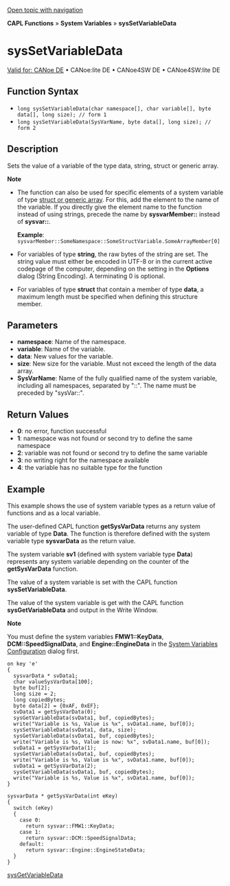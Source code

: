 [Open topic with navigation](../../../../../CANoeDEFamily.htm#Topics/CAPLFunctions/SystemVariables/Functions/CAPLfunctionSysSetVariableData.md)

**CAPL Functions** » **System Variables** » **sysSetVariableData**

# sysSetVariableData

[Valid for: CANoe DE](../../../Shared/FeatureAvailability.md) • CANoe:lite DE • CANoe4SW DE • CANoe4SW:lite DE

## Function Syntax

- `long sysSetVariableData(char namespace[], char variable[], byte data[], long size); // form 1`
- `long sysSetVariableData(SysVarName, byte data[], long size); // form 2`

## Description

Sets the value of a variable of the type data, string, struct or generic array.

**Note**

- The function can also be used for specific elements of a system variable of type [struct or generic array](../../../Shared/SystemVariables/SysVar.md). For this, add the element to the name of the variable. If you directly give the element name to the function instead of using strings, precede the name by **sysvarMember::** instead of **sysvar::**.

  **Example**: `sysvarMember::SomeNamespace::SomeStructVariable.SomeArrayMember[0]`

- For variables of type **string**, the raw bytes of the string are set. The string value must either be encoded in UTF-8 or in the current active codepage of the computer, depending on the setting in the **Options** dialog (String Encoding). A terminating 0 is optional.
- For variables of type **struct** that contain a member of type **data**, a maximum length must be specified when defining this structure member.

## Parameters

- **namespace**: Name of the namespace.
- **variable**: Name of the variable.
- **data**: New values for the variable.
- **size**: New size for the variable. Must not exceed the length of the data array.
- **SysVarName**: Name of the fully qualified name of the system variable, including all namespaces, separated by "::". The name must be preceded by "sysVar::".

## Return Values

- **0**: no error, function successful
- **1**: namespace was not found or second try to define the same namespace
- **2**: variable was not found or second try to define the same variable
- **3**: no writing right for the namespace available
- **4**: the variable has no suitable type for the function

## Example

This example shows the use of system variable types as a return value of functions and as a local variable.

The user-defined CAPL function **getSysVarData** returns any system variable of type **Data**. The function is therefore defined with the system variable type **sysvarData** as the return value.

The system variable **sv1** (defined with system variable type **Data**) represents any system variable depending on the counter of the **getSysVarData** function.

The value of a system variable is set with the CAPL function **sysSetVariableData**.

The value of the system variable is get with the CAPL function **sysGetVariableData** and output in the Write Window.

**Note**

You must define the system variables **FMW1::KeyData**, **DCM::SpeedSignalData**, and **Engine::EngineData** in the [System Variables Configuration](../../../Shared/SystemVariables/SysVarConfigUserDefined.md) dialog first.

```plaintext
on key 'e'
{
  sysvarData * svData1;
  char valueSysVarData[100];
  byte buf[2];
  long size = 2;
  long copiedBytes;
  byte data[2] = {0xAF, 0xEF};
  svData1 = getSysVarData(0);
  sysGetVariableData(svData1, buf, copiedBytes);
  write("Variable is %s, Value is %x", svData1.name, buf[0]);
  sysSetVariableData(svData1, data, size);
  sysGetVariableData(svData1, buf, copiedBytes);
  write("Variable is %s, Value is now: %x", svData1.name, buf[0]);
  svData1 = getSysVarData(1);
  sysGetVariableData(svData1, buf, copiedBytes);
  write("Variable is %s, Value is %x", svData1.name, buf[0]);
  svData1 = getSysVarData(2);
  sysGetVariableData(svData1, buf, copiedBytes);
  write("Variable is %s, Value is %x", svData1.name, buf[0]);
}

sysvarData * getSysVarData(int eKey)
{
  switch (eKey)
  {
    case 0:
      return sysvar::FMW1::KeyData;
    case 1:
      return sysvar::DCM::SpeedSignalData;
    default:
      return sysvar::Engine::EngineStateData;
  }
}
```

[sysGetVariableData](CAPLfunctionSysGetVariableData.md)
